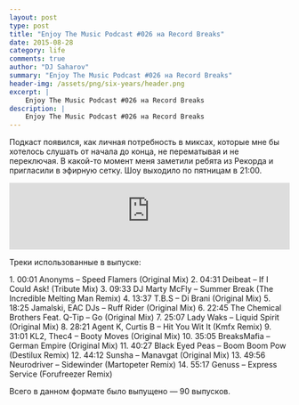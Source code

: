 ```yaml
---
layout: post
type: post
title: "Enjoy The Music Podcast #026 на Record Breaks"
date: 2015-08-28
category: life
comments: true
author: "DJ Saharov"
summary: "Enjoy The Music Podcast #026 на Record Breaks"
header-img: /assets/png/six-years/header.png
excerpt: |
    Enjoy The Music Podcast #026 на Record Breaks
description: |
    Enjoy The Music Podcast #026 на Record Breaks
---
```


<p>
<span class="firstcharacter">П</span>одкаст появился, как личная потребность в миксах, которые мне бы хотелось слушать от начала до конца, не перематывая и не переключая. В какой-то момент меня заметили ребята из Рекорда и пригласили в эфирную сетку. Шоу выходило по пятницам в 21:00.
</p>

<iframe width="100%" height="120" src="https://player-widget.mixcloud.com/widget/iframe/?hide_cover=1&feed=%2Fdjsaharovofficial%2Fenjoy-the-music-podcast-026%2F" frameborder="0" allow="encrypted-media; fullscreen; autoplay; idle-detection; speaker-selection; web-share;" ></iframe>

<p>Треки использованные в выпуске:</p>
1. 00:01 Anonyms – Speed Flamers (Original Mix)
2. 04:31 Deibeat – If I Could Ask! (Tribute Mix)
3. 09:33 DJ Marty McFly – Summer Break (The Incredible Melting Man Remix)
4. 13:37 T.B.S – Di Brani (Original Mix)
5. 18:25 Jamalski, EAC DJs – Ruff Rider (Original Mix)
6. 22:45 The Chemical Brothers Feat. Q-Tip – Go (Original Mix)
7. 25:07 Lady Waks – Liquid Spirit (Original Mix)
8. 28:21 Agent K, Curtis B – Hit You Wit It (Kmfx Remix)
9. 31:01 KL2, Thec4 – Booty Moves (Original Mix)
10. 35:05 BreaksMafia – German Empire (Original Mix)
11. 40:27 Black Eyed Peas – Boom Boom Pow (Destilux Remix)
12. 44:12 Sunsha – Manavgat (Original Mix)
13. 49:56 Neurodriver – Sidewinder (Martopeter Remix)
14. 55:17 Genuss – Express Service (Forufreezer Remix)

<p>Всего в данном формате было выпущено &mdash; 90 выпусков.</p>